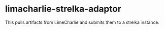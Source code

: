 # limacharlie-strelka-adaptor
This pulls artifacts from LimeCharlie and submits them to a strelka instance.
